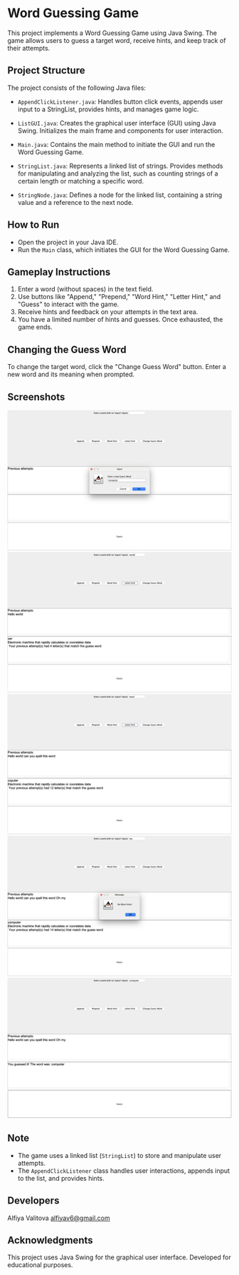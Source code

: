 # Word Guessing Game

This project implements a Word Guessing Game using Java Swing. The game allows users to guess a target word, receive hints, and keep track of their attempts.

## Project Structure
The project consists of the following Java files:

* `AppendClickListener.java`: Handles button click events, appends user input to a StringList, provides hints, and manages game logic.

* `ListGUI.java`: Creates the graphical user interface (GUI) using Java Swing. Initializes the main frame and components for user interaction.

* `Main.java`: Contains the main method to initiate the GUI and run the Word Guessing Game.

* `StringList.java`: Represents a linked list of strings. Provides methods for manipulating and analyzing the list, such as counting strings of a certain length or matching a specific word.

* `StringNode.java`: Defines a node for the linked list, containing a string value and a reference to the next node.

## How to Run
- Open the project in your Java IDE.
- Run the `Main` class, which initiates the GUI for the Word Guessing Game.

## Gameplay Instructions
1. Enter a word (without spaces) in the text field.
2. Use buttons like "Append," "Prepend," "Word Hint," "Letter Hint," and "Guess" to interact with the game.
3. Receive hints and feedback on your attempts in the text area.
4. You have a limited number of hints and guesses. Once exhausted, the game ends.

## Changing the Guess Word
To change the target word, click the "Change Guess Word" button. Enter a new word and its meaning when prompted.

## Screenshots

![Alt text](/Screenshots/Screenshot1.png?raw=true "Screenshot1")
![Alt text](/Screenshots/Screenshot2.png?raw=true "Screenshot2")
![Alt text](/Screenshots/Screenshot3.png?raw=true "Screenshot3")
![Alt text](/Screenshots/Screenshot4.png?raw=true "Screenshot4")
![Alt text](/Screenshots/Screenshot5.png?raw=true "Screenshot5")

## Note
+ The game uses a linked list (`StringList`) to store and manipulate user attempts.
+ The `AppendClickListener` class handles user interactions, appends input to the list, and provides hints.

## Developers
Alfiya Valitova
alfiyav6@gmail.com

## Acknowledgments
This project uses Java Swing for the graphical user interface. Developed for educational purposes.
